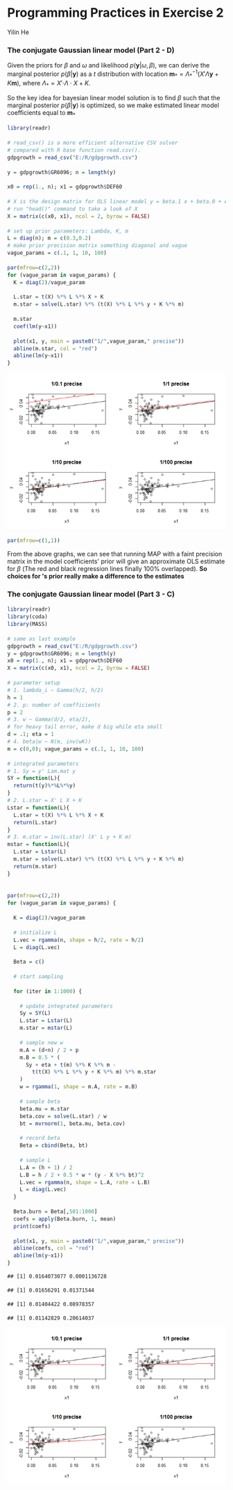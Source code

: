 Programming Practices in Exercise 2
================
Yilin He

### The conjugate Gaussian linear model (Part 2 - D)

Given the priors for *β* and *ω* and likelihood *p*(**y**|*ω*, *β*), we can derive the marginal posterior *p*(*β*|**y**) as a *t* distribution with location **m**<sub>\*</sub> = *Λ*<sub>\*</sub><sup>−1</sup>(*X*′*Λ***y** + *K***m**), where *Λ*<sub>\*</sub> = *X*′⋅*Λ* ⋅ *X* + *K*.

So the key idea for bayesian linear model solution is to find *β* such that the marginal posterior *p*(*β*|**y**) is optimized, so we make estimated linear model coefficients equal to **m**<sub>\*</sub>

``` r
library(readr)

# read_csv() is a more efficient alternative CSV solver 
# compared with R base function read.csv().
gdpgrowth = read_csv("E:/R/gdpgrowth.csv")

y = gdpgrowth$GR6096; n = length(y)

x0 = rep(1., n); x1 = gdpgrowth$DEF60

# X is the design matrix for OLS linear model y = beta.1 x + beta.0 + e
# run "head()" command to take a look of X
X = matrix(c(x0, x1), ncol = 2, byrow = FALSE)

# set up prior parameters: Lambda, K, m
L = diag(n); m = c(0.3,0.2)
# make prior precision matrix something diagonal and vague
vague_params = c(.1, 1, 10, 100)

par(mfrow=c(2,2))
for (vague_param in vague_params) {
  K = diag(2)/vague_param

  L.star = t(X) %*% L %*% X + K
  m.star = solve(L.star) %*% (t(X) %*% L %*% y + K %*% m)

  m.star
  coef(lm(y~x1))
  
  plot(x1, y, main = paste0("1/",vague_param," precise"))
  abline(m.star, col = "red")
  abline(lm(y~x1))
}
```

![](exercise02_R_files/figure-markdown_github/unnamed-chunk-1-1.png)

``` r
par(mfrow=c(1,1))
```

From the above graphs, we can see that running MAP with a faint precision matrix in the model coefficients' prior will give an approximate OLS estimate for *β* (The red and black regression lines finally 100% overlapped). **So choices for 's prior really make a difference to the estimates**

### The conjugate Gaussian linear model (Part 3 - C)

``` r
library(readr)
library(coda)
library(MASS)

# same as last example
gdpgrowth = read_csv("E:/R/gdpgrowth.csv")
y = gdpgrowth$GR6096; n = length(y)
x0 = rep(1., n); x1 = gdpgrowth$DEF60
X = matrix(c(x0, x1), ncol = 2, byrow = FALSE)

# parameter setup
# 1. lambda_i ~ Gamma(h/2, h/2)
h = 1
# 2. p: number of coefficients
p = 2
# 3. w ~ Gamma(d/2, eta/2), 
# for heavy tail error, make d big while eta small
d = .1; eta = 1
# 4. beta|w ~ N(m, inv(wK))
m = c(0,0); vague_params = c(.1, 1, 10, 100)

# integrated parameters
# 1. Sy = y' Lam.mat y
SY = function(L){
  return(t(y)%*%L%*%y)
}
# 2. L.star = X' L X + K
Lstar = function(L){
  L.star = t(X) %*% L %*% X + K
  return(L.star)
}
# 3. m.star = inv(L.star) (X' L y + K m)
mstar = function(L){
  L.star = Lstar(L)
  m.star = solve(L.star) %*% (t(X) %*% L %*% y + K %*% m)
  return(m.star)
}


par(mfrow=c(2,2))
for (vague_param in vague_params) {
  
  K = diag(2)/vague_param
  
  # initialize L 
  L.vec = rgamma(n, shape = h/2, rate = h/2)
  L = diag(L.vec)
  
  Beta = c()
  
  # start sampling
  
  for (iter in 1:1000) {
    
    # update integrated parameters
    Sy = SY(L)
    L.star = Lstar(L)
    m.star = mstar(L)
    
    # sample new w
    m.A = (d+n) / 2 + p
    m.B = 0.5 * (
      Sy + eta + t(m) %*% K %*% m - 
        t(t(X) %*% L %*% y + K %*% m) %*% m.star
    )
    w = rgamma(1, shape = m.A, rate = m.B)
    
    # sample beta
    beta.mu = m.star
    beta.cov = solve(L.star) / w
    bt = mvrnorm(1, beta.mu, beta.cov)
    
    # record beta
    Beta = cbind(Beta, bt)
    
    # sample L
    L.A = (h + 1) / 2
    L.B = h / 2 + 0.5 * w * (y - X %*% bt)^2 
    L.vec = rgamma(n, shape = L.A, rate = L.B)
    L = diag(L.vec)
  }
  
  Beta.burn = Beta[,501:1000]
  coefs = apply(Beta.burn, 1, mean)
  print(coefs)
  
  plot(x1, y, main = paste0("1/",vague_param," precise"))
  abline(coefs, col = "red")
  abline(lm(y~x1))
}
```

    ## [1] 0.0164073077 0.0001136728

    ## [1] 0.01656291 0.01371544

    ## [1] 0.01404422 0.08978357

    ## [1] 0.01142829 0.20614037

![](exercise02_R_files/figure-markdown_github/unnamed-chunk-2-1.png)
